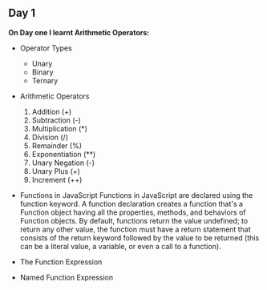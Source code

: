 ## Day 1

**On Day one I learnt Arithmetic Operators:**

- Operator Types
  - Unary
  - Binary
  - Ternary

- Arithmetic Operators
  1. Addition (+)
  2. Subtraction (-)
  3. Multiplication (*)
  4. Division (/)
  5. Remainder (%)
  6. Exponentiation (**)
  7. Unary Negation (-)
  8. Unary Plus (+)
  9. Increment (++)
  
- Functions in JavaScript
  Functions in JavaScript are declared using the function keyword. A function declaration creates a function that's a Function object having all the properties, methods, and behaviors of Function objects. By default, functions return the value undefined; to return any other value, the function must have a return statement that consists of the return keyword followed by the value to be returned (this can be a literal value, a variable, or even a call to a function).
- The Function Expression
- Named Function Expression

